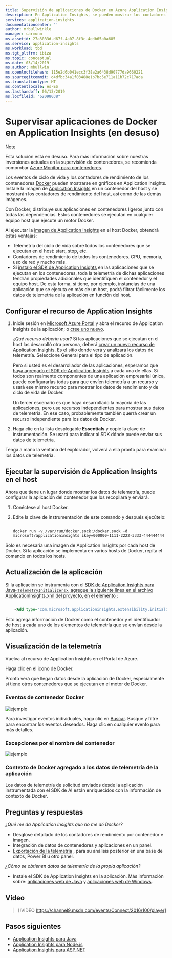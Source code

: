 ```yaml
---
title: Supervisión de aplicaciones de Docker en Azure Application Insights | Microsoft Docs
description: En Application Insights, se pueden mostrar los contadores de rendimiento, los eventos y las excepciones de Docker, además de la telemetría de las aplicaciones en contenedor.
services: application-insights
documentationcenter: ''
author: mrbullwinkle
manager: carmonm
ms.assetid: 27a3083d-d67f-4a07-8f3c-4edb65a0a685
ms.service: application-insights
ms.workload: tbd
ms.tgt_pltfrm: ibiza
ms.topic: conceptual
ms.date: 03/14/2019
ms.author: mbullwin
ms.openlocfilehash: 115e2d6b041ecc3f38a2a6438d90777da9660221
ms.sourcegitcommit: d4dfbc34a1f03488e1b7bc5e711a11b72c717ada
ms.translationtype: HT
ms.contentlocale: es-ES
ms.lasthandoff: 06/13/2019
ms.locfileid: "62098038"
---
```

# <a name="monitor-docker-applications-in-application-insights-deprecated"></a>Supervisar aplicaciones de Docker en Application Insights (en desuso)

> [!NOTE]
> Esta solución está en desuso. Para más información sobre nuestras inversiones actuales en la supervisión de contenedores, se recomienda comprobar [Azure Monitor para contenedores](https://docs.microsoft.com/azure/azure-monitor/insights/container-insights-overview).

Los eventos de ciclo de vida y los contadores de rendimiento de los contenedores [Docker](https://www.docker.com/) pueden mostrarse en gráficos en Application Insights. Instale la imagen de [Application Insights](https://hub.docker.com/r/microsoft/applicationinsights/) en un contenedor del host y se mostrarán los contadores de rendimiento del host, así como de las demás imágenes.

Con Docker, distribuye sus aplicaciones en contenedores ligeros junto con todas las dependencias. Estos contenedores se ejecutan en cualquier equipo host que ejecute un motor Docker.

Al ejecutar la [imagen de Application Insights](https://hub.docker.com/r/microsoft/applicationinsights/) en el host Docker, obtendrá estas ventajas:

* Telemetría del ciclo de vida sobre todos los contenedores que se ejecutan en el host: start, stop, etc.
* Contadores de rendimiento de todos los contenedores. CPU, memoria, uso de red y mucho más.
* Si [instaló el SDK de Application Insights](../../azure-monitor/app/java-get-started.md) en las aplicaciones que se ejecutan en los contenedores, toda la telemetría de dichas aplicaciones tendrán propiedades adicionales que identifiquen el contenedor y el equipo host. De esta forma, si tiene, por ejemplo, instancias de una aplicación que se ejecuta en más de un host, podrá filtrar fácilmente los datos de telemetría de la aplicación en función del host.

## <a name="set-up-your-application-insights-resource"></a>Configurar el recurso de Application Insights

1. Inicie sesión en [Microsoft Azure Portal](https://azure.com) y abra el recurso de Application Insights de la aplicación; o [cree uno nuevo](../../azure-monitor/app/create-new-resource.md ). 
   
    *¿Qué recurso debería usar?* Si las aplicaciones que se ejecutan en el host las desarrolló otra persona, deberá [crear un nuevo recurso de Application Insights](../../azure-monitor/app/create-new-resource.md ). Es el sitio donde verá y analizará los datos de telemetría. Seleccione General para el tipo de aplicación.
   
    Pero si usted es el desarrollador de las aplicaciones, esperamos que [haya agregado el SDK de Application Insights](../../azure-monitor/app/java-get-started.md) a cada una de ellas. Si todos son realmente componentes de una aplicación empresarial única, puede configurarlas todas para que envíen telemetría a un recurso y usará ese mismo recurso para mostrar los datos de rendimiento y de ciclo de vida de Docker. 
   
    Un tercer escenario es que haya desarrollado la mayoría de las aplicaciones, pero use recursos independientes para mostrar sus datos de telemetría. En ese caso, probablemente también querrá crear un recurso independiente para los datos de Docker.

2. Haga clic en la lista desplegable **Essentials** y copie la clave de instrumentación. Se usará para indicar al SDK dónde puede enviar sus datos de telemetría.

Tenga a mano la ventana del explorador, volverá a ella pronto para examinar los datos de telemetría.

## <a name="run-the-application-insights-monitor-on-your-host"></a>Ejecutar la supervisión de Application Insights en el host

Ahora que tiene un lugar donde mostrar los datos de telemetría, puede configurar la aplicación del contenedor que los recopilará y enviará.

1. Conéctese al host Docker.
2. Edite la clave de instrumentación de este comando y después ejecútelo:
   
   ```
   
   docker run -v /var/run/docker.sock:/docker.sock -d microsoft/applicationinsights ikey=000000-1111-2222-3333-444444444
   ```

Solo es necesaria una imagen de Application Insights por cada host de Docker. Si la aplicación se implementa en varios hosts de Docker, repita el comando en todos los hosts.

## <a name="update-your-app"></a>Actualización de la aplicación
Si la aplicación se instrumenta con el [SDK de Application Insights para Java`<TelemetryInitializers>`, agregue la siguiente línea en el archivo ApplicationInsights.xml del proyecto, en el elemento ](../../azure-monitor/app/java-get-started.md):

```xml

    <Add type="com.microsoft.applicationinsights.extensibility.initializer.docker.DockerContextInitializer"/> 
```

Esto agrega información de Docker como el contenedor y el identificador de host a cada uno de los elementos de telemetría que se envían desde la aplicación.

## <a name="view-your-telemetry"></a>Visualización de la telemetría
Vuelva al recurso de Application Insights en el Portal de Azure.

Haga clic en el icono de Docker.

Pronto verá que llegan datos desde la aplicación de Docker, especialmente si tiene otros contenedores que se ejecutan en el motor de Docker.

### <a name="docker-container-events"></a>Eventos de contenedor Docker
![ejemplo](./media/docker/13.png)

Para investigar eventos individuales, haga clic en [Buscar](../../azure-monitor/app/diagnostic-search.md). Busque y filtre para encontrar los eventos deseados. Haga clic en cualquier evento para más detalles.

### <a name="exceptions-by-container-name"></a>Excepciones por el nombre del contenedor
![ejemplo](./media/docker/14.png)

### <a name="docker-context-added-to-app-telemetry"></a>Contexto de Docker agregado a los datos de telemetría de la aplicación
Los datos de telemetría de solicitud enviados desde la aplicación instrumentada con el SDK de AI están enriquecidos con la información de contexto de Docker.

## <a name="q--a"></a>Preguntas y respuestas
*¿Qué me da Application Insights que no me dé Docker?*

* Desglose detallado de los contadores de rendimiento por contenedor e imagen.
* Integración de datos de contenedores y aplicaciones en un panel.
* [Exportación de la telemetría](export-telemetry.md) , para su análisis posterior en una base de datos, Power BI u otro panel.

*¿Cómo se obtienen datos de telemetría de la propia aplicación?*

* Instale el SDK de Application Insights en la aplicación. Más información sobre: [aplicaciones web de Java](../../azure-monitor/app/java-get-started.md) y [aplicaciones web de Windows](../../azure-monitor/app/asp-net.md).

## <a name="video"></a>Vídeo

> [!VIDEO https://channel9.msdn.com/events/Connect/2016/100/player]

## <a name="next-steps"></a>Pasos siguientes

* [Application Insights para Java](../../azure-monitor/app/java-get-started.md)
* [Application Insights para Node.js](../../azure-monitor/app/nodejs.md)
* [Application Insights para ASP.NET](../../azure-monitor/app/asp-net.md)
